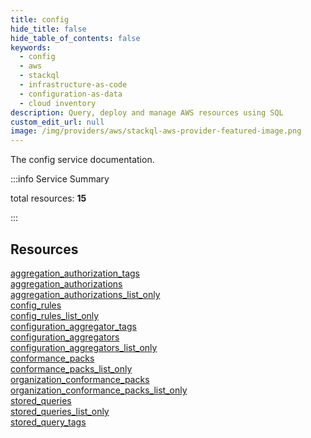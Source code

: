 ```yaml
---
title: config
hide_title: false
hide_table_of_contents: false
keywords:
  - config
  - aws
  - stackql
  - infrastructure-as-code
  - configuration-as-data
  - cloud inventory
description: Query, deploy and manage AWS resources using SQL
custom_edit_url: null
image: /img/providers/aws/stackql-aws-provider-featured-image.png
---
```


The config service documentation.

:::info Service Summary

<div class="row">
<div class="providerDocColumn">
<span>total resources:&nbsp;<b>15</b></span><br />
</div>
</div>

:::

## Resources
<div class="row">
<div class="providerDocColumn">
<a href="/providers/aws/config/aggregation_authorization_tags/">aggregation_authorization_tags</a><br />
<a href="/providers/aws/config/aggregation_authorizations/">aggregation_authorizations</a><br />
<a href="/providers/aws/config/aggregation_authorizations_list_only/">aggregation_authorizations_list_only</a><br />
<a href="/providers/aws/config/config_rules/">config_rules</a><br />
<a href="/providers/aws/config/config_rules_list_only/">config_rules_list_only</a><br />
<a href="/providers/aws/config/configuration_aggregator_tags/">configuration_aggregator_tags</a><br />
<a href="/providers/aws/config/configuration_aggregators/">configuration_aggregators</a><br />
<a href="/providers/aws/config/configuration_aggregators_list_only/">configuration_aggregators_list_only</a>
</div>
<div class="providerDocColumn">
<a href="/providers/aws/config/conformance_packs/">conformance_packs</a><br />
<a href="/providers/aws/config/conformance_packs_list_only/">conformance_packs_list_only</a><br />
<a href="/providers/aws/config/organization_conformance_packs/">organization_conformance_packs</a><br />
<a href="/providers/aws/config/organization_conformance_packs_list_only/">organization_conformance_packs_list_only</a><br />
<a href="/providers/aws/config/stored_queries/">stored_queries</a><br />
<a href="/providers/aws/config/stored_queries_list_only/">stored_queries_list_only</a><br />
<a href="/providers/aws/config/stored_query_tags/">stored_query_tags</a>
</div>
</div>